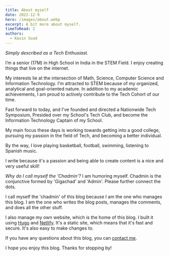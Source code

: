```yaml
---
title: About myself
date: 2022-12-9
hero: /images/about.webp
excerpt: A bit more about myself.
timeToRead: 2
authors:
  - Kavin Sood
---
```


_Simply described as a Tech Enthusiast._

I’m a senior (17M) in High School in India in the STEM Field. I enjoy creating things that live on the internet. 

My interests lie at the intersection of Math, Science, Computer Science and Information Technology. I’m attracted to STEM because of my organized, analytical and goal-oriented nature. In addition to my academic achievements, I am proud to actively contribute to the Tech Cohort of our time.

Fast forward to today, and I've founded and directed a Nationwide Tech Symposium, Presided over my School's Tech Club, and become the Information Technology Captain of my School.

My main focus these days is working towards getting into a good college, pursuing my passion in the field of Tech, and becoming a better individual.

By the way, I love playing basketball, football, swimming, listening to Spanish music.

I write because it's a passion and being able to create content is a nice and very useful skill! 

*Why do I call myself the 'Chadmin'?*
I am humoring myself. Chadmin is the conjunctive formed by 'Gigachad' and 'Admin'. Please further connect the dots.

I call myself the 'chadmin' of this blog because I am the one who manages this blog. I am the one who writes the blog posts, manages the comments, and does all the other stuff. 

I also manage my own website, which is the home of this blog. I built it using [Hugo](https://gohugo.io/) and [Netlify](https://www.netlify.com/). It's a static site, which means that it's fast and secure. It's also easy to make changes to. 

If you have any questions about this blog, you can [contact me](mailto:kavin@kavinsood.com). 

I hope you enjoy this blog. Thanks for stopping by!